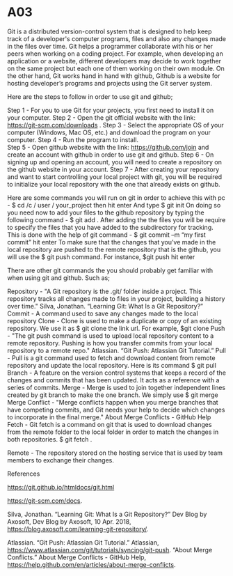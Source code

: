# A03

Git is a distributed version-control system that is designed to help keep track of a developer's computer programs, 
files and also any changes made in the files over time. Git helps a programmer collaborate with his or her peers when working on a coding project. For example, when developing an application or a website, different developers may decide to work together on the same project but each one of them working on their own module. On the other hand, Git works hand in hand with github, Github is a website for hosting developer’s programs and projects using the Git server system. 

Here are the steps to follow in order to use git and github;

Step 1 - For you to use Git for your projects, you first need to install it on your computer.
Step 2 - Open the git official website with the link: https://git-scm.com/downloads . 
Step 3 - Select the appropriate OS of your computer (Windows, Mac OS, etc.) and download the program on your computer. 
Step 4 - Run the program to install.  
Step 5 - Open github website with the link: https://github.com/join and create an account with github in order to use git and github. 
Step 6 - On signing up and opening an account, you will need to create a repository on the github website in your account. 
Step 7 - After creating your repository and want to start controlling your local project with git, you will be required to initialize 
your local repository with the one that already exists on github. 

Here are some commands you will run on git in order to achieve this with pc -
  $ cd /c / user / your_project then hit enter
 And type $ git init 
 On doing so you need now to add your files to the github repository by typing the following command -
 $ git add .
After adding the the files you will be require to specify the files that you have added to the subdirectory for tracking. This is done with the help of git command -
  $ git commit –m “my first commit”  hit enter
To make sure that the changes that you’ve made in the local repository are pushed to the remote repository that is the github, you will use the $ git push command. For instance, 
$git push hit enter

There are other git commands the you should probably get familiar with when using git and github. Such as;

Repository - "A Git repository is the .git/ folder inside a project. This repository tracks all changes made to files in your project, building a history over time." Silva, Jonathan. “Learning Git: What Is a Git Repository?”
Commit - A command used to save any changes made to the local repository
Clone - Clone is used to make a duplicate or copy of an existing repository. We use it as $ git clone the link url. For example, $git clone  <url>
Push - "The git push command is used to upload local repository content to a remote repository. Pushing is how you transfer commits from your local repository to a remote repo." Atlassian. “Git Push: Atlassian Git Tutorial.”
Pull - Pull is a git command used to fetch and download content from remote repository and update the local repository. Here is its command $ git pull <remote repo>
Branch - A feature on the version control systems that keeps a record of the changes and commits that has been updated. It acts as a reference with a series of commits.
Merge - Merge is used to join together independent lines created by git branch to make the one branch. We simply use $ git merge
Merge Conflict - "Merge conflicts happen when you merge branches that have competing commits, and Git needs your help to decide which changes to incorporate in the final merge." About Merge Conflicts - GitHub Help
Fetch - Git fetch is a command on git that is used to download changes from the remote folder to the local folder in order to match the changes in both repositories. $ git fetch .
  
Remote - The repository stored on the hosting service that is used by team members to exchange their changes.
  
  
  
References

https://git.github.io/htmldocs/git.html

https://git-scm.com/docs.

Silva, Jonathan. “Learning Git: What Is a Git Repository?” Dev Blog by Axosoft, Dev Blog by Axosoft, 10 Apr. 2018, https://blog.axosoft.com/learning-git-repository/.

Atlassian. “Git Push: Atlassian Git Tutorial.” Atlassian, https://www.atlassian.com/git/tutorials/syncing/git-push.
“About Merge Conflicts.” About Merge Conflicts - GitHub Help, https://help.github.com/en/articles/about-merge-conflicts.
